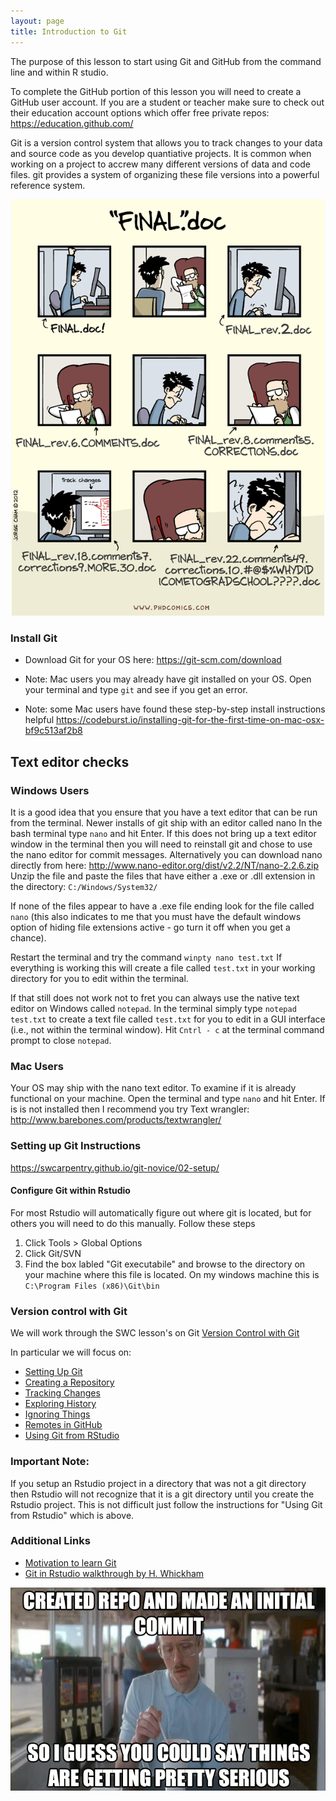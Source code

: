 ```yaml
---
layout: page
title: Introduction to Git
---
```


The purpose of this lesson to start using Git and GitHub from the command line
and within R studio.

To complete the GitHub portion of this lesson you will need to create a 
GitHub user account. If you are a student or teacher make sure to check out their
education account options which offer free private repos: 
<https://education.github.com/>

Git is a version control system that allows you to track changes to your data
and source code as you develop quantiative projects. It is common when 
working on a project to accrew many different versions of data and code files. 
git provides a system of organizing these file versions into a powerful 
reference system.

<center><img src="./figures/final_doc.gif" width="500"></center>

### Install Git

* Download Git for your OS here: 
<https://git-scm.com/download>

* Note: Mac users you may already have git installed on your OS.
Open your terminal and type `git` and see if you get an error. 

* Note: some Mac users have found these step-by-step install instructions 
helpful <https://codeburst.io/installing-git-for-the-first-time-on-mac-osx-bf9c513af2b8> 

## Text editor checks
### Windows Users
It is a good idea that you ensure that you have a text editor that can be run
from the terminal. Newer installs of git ship with an editor called nano
In the bash terminal type `nano` and hit Enter. 
If this does not bring up a text editor window in the terminal then you will
need to reinstall git and chose to use the nano editor for commit messages. Alternatively you can download nano directly from here: 
<http://www.nano-editor.org/dist/v2.2/NT/nano-2.2.6.zip>
Unzip the file and paste the files that have either a .exe or .dll extension
in the directory: `C:/Windows/System32/`

If none of the files appear to have a .exe file ending look for the file called
`nano` (this also indicates to me that you must have the default windows
option of hiding file extensions active - go turn it off when you get a chance).

Restart the terminal and try the command `winpty nano test.txt` If everything
is working this will create a file called `test.txt` in your working directory 
for you to edit within the terminal. 

If that still does not work not to fret you can always use the native text editor
on Windows called `notepad`. 
In the terminal simply type `notepad test.txt` to create a text file called
`test.txt` for you to edit in a GUI interface (i.e., not within the terminal window). 
Hit `Cntrl - c` at the terminal command prompt to close `notepad`. 

### Mac Users
Your OS may ship with the nano text editor. To examine if it is already 
functional on your machine. Open the terminal and type `nano` and hit Enter.
If is is not installed then I recommend you try Text wrangler: 
<http://www.barebones.com/products/textwrangler/>

### Setting up Git Instructions
<https://swcarpentry.github.io/git-novice/02-setup/>


#### Configure Git within Rstudio 
For most Rstudio will automatically figure out where git is located, but for
others you will need to do this manually. Follow these steps

1. Click Tools > Global Options
2. Click Git/SVN 
3. Find the box labled "Git executabile" and browse to the directory on your
machine where this file is located. On my windows machine this is 
`C:\Program Files (x86)\Git\bin`

### Version control with Git
We will work through the SWC lesson's on Git
[Version Control with Git](http://swcarpentry.github.io/git-novice/)

In particular we will focus on:

* [Setting Up Git](http://swcarpentry.github.io/git-novice/02-setup/index.html)
* [Creating a Repository](http://swcarpentry.github.io/git-novice/03-create/index.html)
* [Tracking Changes](http://swcarpentry.github.io/git-novice/04-changes/index.html)
* [Exploring History](http://swcarpentry.github.io/git-novice/05-history/index.html)
* [Ignoring Things](http://swcarpentry.github.io/git-novice/06-ignore/index.html)
* [Remotes in GitHub](http://swcarpentry.github.io/git-novice/07-github/index.html)
* [Using Git from RStudio](http://swcarpentry.github.io/git-novice/14-supplemental-rstudio/index.html)

### Important Note:
If you setup an Rstudio project in a directory that was not a git directory then 
Rstudio will not recognize that it is a git directory until you create the 
Rstudio project. This is not difficult just follow the instructions for 
"Using Git from Rstudio" which is above.

### Additional Links
* [Motivation to learn Git](https://stat545-ubc.github.io/git01_git-install.html#but-first-why)
* [Git in Rstudio walkthrough by H. Whickham](http://r-pkgs.had.co.nz/git.html)

![dynamite](./figures/serious_git.png)
